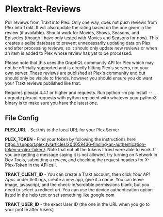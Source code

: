 # Plextrakt-Reviews
Pull reviews from Trakt into Plex. Only one way, does not push reviews from Plex into Trakt. It will also update the rating based on the one given in the review (if available). Should work for Movies, Shows, Seasons, and Episodes (though I have only tested with Movies and Seasons for now). This creates a sqlite database to prevent unnecessarily updating data on Plex end after processing reviews, so it should only update new reviews or when an item is added to Plex whose review has yet to be processed.

Please note that this uses the GraphQL community API for Plex which may not be officially supported and is directly hitting Plex's servers, not your own server. These reviews are published at Plex's community end but should only be visible to friends, however you should ensure you do want your Trakt reviews published like that. 

Requires plexapi 4.4.1 or higher and requests. Run python -m pip install --upgrade plexapi requests with python replaced with whatever your python3 binary is to make sure you have the latest one.

## File Config

**PLEX_URL** - Set this to the local URL for your Plex Server

**PLEX_TOKEN** - Find your token by following the instructions here https://support.plex.tv/articles/204059436-finding-an-authentication-token-x-plex-token/. Note that not all the tokens I tried were able to work. If  you are getting a message saying it is not allowed, try turning on Network in Dev Tools, submitting a review, and checking the request headers for X-Plex-Token in the API call.

**TRAKT_CLIENT_ID** - You can create a Trakt account, then click *Your API Apps* under Settings, create a new app, give it a name. You can leave image, javascript, and the check-in/scrobble permissions blank, but you need to select a redirect uri. You can use the device authentication option listed in the help text or set something like google.com

**TRAKT_USER_ID** - the exact User ID (the one in the URL when you go to your profile after /users)

